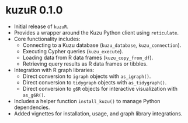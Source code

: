 # kuzuR 0.1.0

* Initial release of `kuzuR`.
* Provides a wrapper around the Kuzu Python client using `reticulate`.
* Core functionality includes:
    * Connecting to a Kuzu database (`kuzu_database`, `kuzu_connection`).
    * Executing Cypher queries (`kuzu_execute`).
    * Loading data from R data frames (`kuzu_copy_from_df`).
    * Retrieving query results as R data frames or tibbles.
* Integration with R graph libraries:
    * Direct conversion to `igraph` objects with `as_igraph()`.
    * Direct conversion to `tidygraph` objects with `as_tidygraph()`.
    * Direct conversion to `g6R` objects for interactive visualization with `as_g6R()`.
* Includes a helper function `install_kuzu()` to manage Python dependencies.
* Added vignettes for installation, usage, and graph library integrations.
